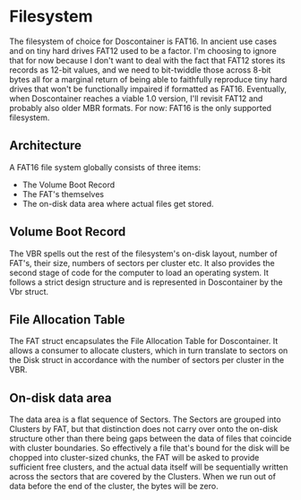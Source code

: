 # Filesystem

The filesystem of choice for Doscontainer is FAT16. In ancient use cases and on tiny hard drives FAT12 used to be a factor. I'm choosing to ignore that for now because I don't want to deal with the fact that FAT12 stores its records as 12-bit values, and we need to bit-twiddle those across 8-bit bytes all for a marginal return of being able to faithfully reproduce tiny hard drives that won't be functionally impaired if formatted as FAT16. Eventually, when Doscontainer reaches a viable 1.0 version, I'll revisit FAT12 and probably also older MBR formats. For now: FAT16 is the only supported filesystem.

## Architecture

A FAT16 file system globally consists of three items:

- The Volume Boot Record
- The FAT's themselves
- The on-disk data area where actual files get stored.

## Volume Boot Record

The VBR spells out the rest of the filesystem's on-disk layout, number of FAT's, their size, numbers of sectors per cluster etc. It also provides the second stage of code for the computer to load an operating system. It follows a strict design structure and is represented in Doscontainer by the Vbr struct.

## File Allocation Table

The FAT struct encapsulates the File Allocation Table for Doscontainer. It allows a consumer to allocate clusters, which in turn translate to sectors on the Disk struct in accordance with the number of sectors per cluster in the VBR.

## On-disk data area

The data area is a flat sequence of Sectors. The Sectors are grouped into Clusters by FAT, but that distinction does not carry over onto the on-disk structure other than there being gaps between the data of files that coincide with cluster boundaries. So effectively a file that's bound for the disk will be chopped into cluster-sized chunks, the FAT will be asked to provide sufficient free clusters, and the actual data itself will be sequentially written across the sectors that are covered by the Clusters. When we run out of data before the end of the cluster, the bytes will be zero.
